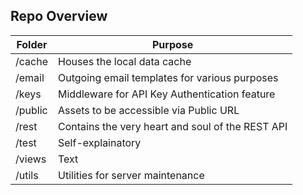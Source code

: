 ## Repo Overview

| Folder | Purpose |
| ----------- | ----------- |
| /cache | Houses the local data cache |
| /email | Outgoing email templates for various purposes |
| /keys | Middleware for API Key Authentication feature |
| /public | Assets to be accessible via Public URL |
| /rest | Contains the very heart and soul of the REST API |
| /test | Self-explainatory |
| /views | Text |
| /utils | Utilities for server maintenance |